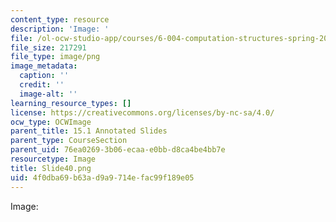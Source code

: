 ```yaml
---
content_type: resource
description: 'Image: '
file: /ol-ocw-studio-app/courses/6-004-computation-structures-spring-2017/4f0dba69b63ad9a9714efac99f189e05_Slide40.png
file_size: 217291
file_type: image/png
image_metadata:
  caption: ''
  credit: ''
  image-alt: ''
learning_resource_types: []
license: https://creativecommons.org/licenses/by-nc-sa/4.0/
ocw_type: OCWImage
parent_title: 15.1 Annotated Slides
parent_type: CourseSection
parent_uid: 76ea0269-3b06-ecaa-e0bb-d8ca4be4bb7e
resourcetype: Image
title: Slide40.png
uid: 4f0dba69-b63a-d9a9-714e-fac99f189e05
---
```

Image: 